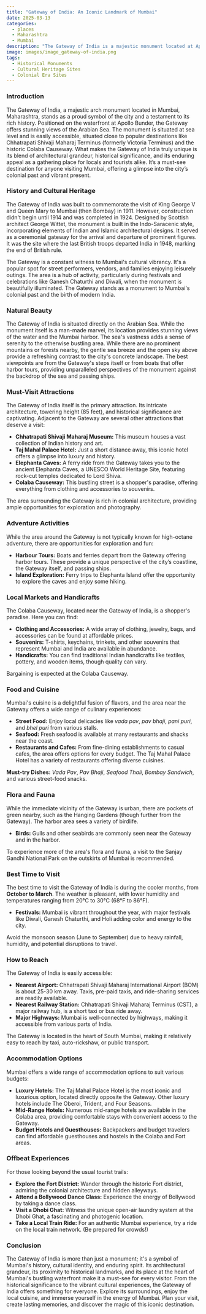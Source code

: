 ```yaml
---
title: "Gateway of India: An Iconic Landmark of Mumbai"
date: 2025-03-13
categories:
  - places
  - Maharashtra
  - Mumbai
description: "The Gateway of India is a majestic monument located at Apollo Bunder in South Mumbai, Maharashtra. It's a iconic landmark and a symbol of India's independence, built to commemorate King George V's visit to India in 1911. This beautiful structure features an intricate blend of Indian and European architectural styles, with four imposing pillars supporting a large archway that appears to be beckoning visitors towards the sea."
image: images/image_gateway-of-india.png
tags: 
  - Historical Monuments
  - Cultural Heritage Sites
  - Colonial Era Sites
---
```



### **Introduction**

The Gateway of India, a majestic arch monument located in Mumbai, Maharashtra, stands as a proud symbol of the city and a testament to its rich history. Positioned on the waterfront at Apollo Bunder, the Gateway offers stunning views of the Arabian Sea. The monument is situated at sea level and is easily accessible, situated close to popular destinations like Chhatrapati Shivaji Maharaj Terminus (formerly Victoria Terminus) and the historic Colaba Causeway. What makes the Gateway of India truly unique is its blend of architectural grandeur, historical significance, and its enduring appeal as a gathering place for locals and tourists alike. It’s a must-see destination for anyone visiting Mumbai, offering a glimpse into the city’s colonial past and vibrant present.

### **History and Cultural Heritage**

The Gateway of India was built to commemorate the visit of King George V and Queen Mary to Mumbai (then Bombay) in 1911. However, construction didn't begin until 1914 and was completed in 1924. Designed by Scottish architect George Wittet, the monument is built in the Indo-Saracenic style, incorporating elements of Indian and Islamic architectural designs.  It served as a ceremonial gateway for the arrival and departure of prominent figures. It was the site where the last British troops departed India in 1948, marking the end of British rule.

The Gateway is a constant witness to Mumbai's cultural vibrancy. It's a popular spot for street performers, vendors, and families enjoying leisurely outings. The area is a hub of activity, particularly during festivals and celebrations like Ganesh Chaturthi and Diwali, when the monument is beautifully illuminated.  The Gateway stands as a monument to Mumbai's colonial past and the birth of modern India.



### **Natural Beauty**

The Gateway of India is situated directly on the Arabian Sea. While the monument itself is a man-made marvel, its location provides stunning views of the water and the Mumbai harbor.  The sea's vastness adds a sense of serenity to the otherwise bustling area. While there are no prominent mountains or forests nearby, the gentle sea breeze and the open sky above provide a refreshing contrast to the city's concrete landscape. The best viewpoints are from the Gateway's steps itself or from boats that offer harbor tours, providing unparalleled perspectives of the monument against the backdrop of the sea and passing ships.

### **Must-Visit Attractions**

The Gateway of India itself is the primary attraction. Its intricate architecture, towering height (85 feet), and historical significance are captivating.  Adjacent to the Gateway are several other attractions that deserve a visit:

*   **Chhatrapati Shivaji Maharaj Museum:** This museum houses a vast collection of Indian history and art.
*   **Taj Mahal Palace Hotel:** Just a short distance away, this iconic hotel offers a glimpse into luxury and history.
*   **Elephanta Caves:** A ferry ride from the Gateway takes you to the ancient Elephanta Caves, a UNESCO World Heritage Site, featuring rock-cut temples dedicated to Lord Shiva.
*   **Colaba Causeway:** This bustling street is a shopper's paradise, offering everything from clothing and accessories to souvenirs.

The area surrounding the Gateway is rich in colonial architecture, providing ample opportunities for exploration and photography.



### **Adventure Activities**

While the area around the Gateway is not typically known for high-octane adventure, there are opportunities for exploration and fun:

*   **Harbour Tours:**  Boats and ferries depart from the Gateway offering harbor tours.  These provide a unique perspective of the city’s coastline, the Gateway itself, and passing ships.
*   **Island Exploration:**  Ferry trips to Elephanta Island offer the opportunity to explore the caves and enjoy some hiking.

### **Local Markets and Handicrafts**

The Colaba Causeway, located near the Gateway of India, is a shopper's paradise.  Here you can find:

*   **Clothing and Accessories:**  A wide array of clothing, jewelry, bags, and accessories can be found at affordable prices.
*   **Souvenirs:**  T-shirts, keychains, trinkets, and other souvenirs that represent Mumbai and India are available in abundance.
*   **Handicrafts:**  You can find traditional Indian handicrafts like textiles, pottery, and wooden items, though quality can vary.

Bargaining is expected at the Colaba Causeway.



### **Food and Cuisine**

Mumbai's cuisine is a delightful fusion of flavors, and the area near the Gateway offers a wide range of culinary experiences:

*   **Street Food:**  Enjoy local delicacies like *vada pav*, *pav bhaji*, *pani puri*, and *bhel puri* from various stalls.
*   **Seafood:** Fresh seafood is available at many restaurants and shacks near the coast.
*   **Restaurants and Cafes:** From fine-dining establishments to casual cafes, the area offers options for every budget. The Taj Mahal Palace Hotel has a variety of restaurants offering diverse cuisines.

**Must-try Dishes:** *Vada Pav*, *Pav Bhaji*, *Seafood Thali*, *Bombay Sandwich*, and various street-food snacks.



### **Flora and Fauna**

While the immediate vicinity of the Gateway is urban, there are pockets of green nearby, such as the Hanging Gardens (though further from the Gateway).  The harbor area sees a variety of birdlife.

*   **Birds:** Gulls and other seabirds are commonly seen near the Gateway and in the harbor.

To experience more of the area's flora and fauna, a visit to the Sanjay Gandhi National Park on the outskirts of Mumbai is recommended.

### **Best Time to Visit**

The best time to visit the Gateway of India is during the cooler months, from **October to March**. The weather is pleasant, with lower humidity and temperatures ranging from 20°C to 30°C (68°F to 86°F).

*   **Festivals:** Mumbai is vibrant throughout the year, with major festivals like Diwali, Ganesh Chaturthi, and Holi adding color and energy to the city.

Avoid the monsoon season (June to September) due to heavy rainfall, humidity, and potential disruptions to travel.

### **How to Reach**

The Gateway of India is easily accessible:

*   **Nearest Airport:** Chhatrapati Shivaji Maharaj International Airport (BOM) is about 25-30 km away.  Taxis, pre-paid taxis, and ride-sharing services are readily available.
*   **Nearest Railway Station:** Chhatrapati Shivaji Maharaj Terminus (CST), a major railway hub, is a short taxi or bus ride away.
*   **Major Highways:** Mumbai is well-connected by highways, making it accessible from various parts of India.

The Gateway is located in the heart of South Mumbai, making it relatively easy to reach by taxi, auto-rickshaw, or public transport.



### **Accommodation Options**

Mumbai offers a wide range of accommodation options to suit various budgets:

*   **Luxury Hotels:** The Taj Mahal Palace Hotel is the most iconic and luxurious option, located directly opposite the Gateway. Other luxury hotels include The Oberoi, Trident, and Four Seasons.
*   **Mid-Range Hotels:** Numerous mid-range hotels are available in the Colaba area, providing comfortable stays with convenient access to the Gateway.
*   **Budget Hotels and Guesthouses:** Backpackers and budget travelers can find affordable guesthouses and hostels in the Colaba and Fort areas.

### **Offbeat Experiences**

For those looking beyond the usual tourist trails:

*   **Explore the Fort District:** Wander through the historic Fort district, admiring the colonial architecture and hidden alleyways.
*   **Attend a Bollywood Dance Class:** Experience the energy of Bollywood by taking a dance class.
*   **Visit a Dhobi Ghat:** Witness the unique open-air laundry system at the Dhobi Ghat, a fascinating and photogenic location.
*   **Take a Local Train Ride:**  For an authentic Mumbai experience, try a ride on the local train network. (Be prepared for crowds!)

### **Conclusion**

The Gateway of India is more than just a monument; it's a symbol of Mumbai's history, cultural identity, and enduring spirit. Its architectural grandeur, its proximity to historical landmarks, and its place at the heart of Mumbai's bustling waterfront make it a must-see for every visitor.  From the historical significance to the vibrant cultural experiences, the Gateway of India offers something for everyone. Explore its surroundings, enjoy the local cuisine, and immerse yourself in the energy of Mumbai. Plan your visit, create lasting memories, and discover the magic of this iconic destination.

